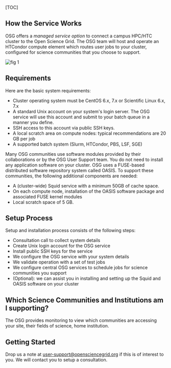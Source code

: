 [title]: - "OSG Managed Services"

[TOC] 


## How the Service Works

OSG offers a *managed service option* to connect a campus HPC/HTC cluster to the Open Science Grid. The OSG team will host and operate an HTCondor compute element which routes user jobs to your cluster, configured for science communities that you choose to support. 

![fig 1](https://raw.githubusercontent.com/OSGConnect/connectbook/images/master/screenshot_2980.png)



## Requirements

Here are the basic system requirements:

* Cluster operating system must be CentOS 6.x, 7.x or Scientific Linux 6.x, 7.x 
* A standard Unix account on your system's login server. The OSG service will use this account and submit to your batch queue in a manner you define.
* SSH access to this account via public SSH keys.
* A local scratch area on compute nodes: typical recommendations are 20 GB per job
* A supported batch system (Slurm, HTCondor, PBS, LSF, SGE)

Many OSG communities use software modules provided by their collaborations or by the OSG User Support team. You do not need to install any application software on your cluster. OSG uses a FUSE-based distributed software repository system called OASIS. To support these communities, the following additional components are needed: 
       
* A (cluster-wide) Squid service with a minimum 50GB of cache space.
* On each compute node, installation of the OASIS software package and associated FUSE kernel modules
* Local scratch space of 5 GB.

## Setup Process

Setup and installation process consists of the following steps:
  
* Consultation call to collect system details
* Create Unix login account for the OSG service
* Install public SSH keys for the service
* We configure the OSG service with your system details
* We validate operation with a set of test jobs
* We configure central OSG services to schedule jobs for science communities you support
* (Optional): we can assist you in installing and setting up the Squid and OASIS software on your cluster 


## Which Science Communities and Institutions am I supporting?

The OSG provides monitoring to view which communities are accessing your site, their fields of science, home institution. 



## Getting Started

Drop us a note at [user-support@opensciencegrid.org](mailto:user-support@opensciencegrid.org) if this is of interest to you. We will contact you to setup a consultation.  

[atlas]: http://connect.usatlas.org

